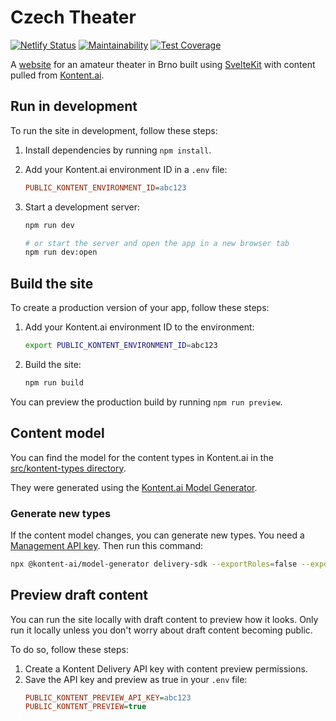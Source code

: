 # Czech Theater

[![Netlify Status](https://api.netlify.com/api/v1/badges/b97fa77c-f82d-410f-8aee-c4c9f0f6f8b7/deploy-status)](https://app.netlify.com/sites/czechtheater/deploys)
[![Maintainability](https://api.codeclimate.com/v1/badges/b94c000265e7e4214395/maintainability)](https://codeclimate.com/github/CollierCZ/czechtheater/maintainability)
[![Test Coverage](https://api.codeclimate.com/v1/badges/b94c000265e7e4214395/test_coverage)](https://codeclimate.com/github/CollierCZ/czechtheater/test_coverage)

A [website](https://czechtheater.cz) for an amateur theater in Brno built using [SvelteKit](https://kit.svelte.dev/) with content pulled from [Kontent.ai](https://kontent.ai).

## Run in development

To run the site in development, follow these steps:

1. Install dependencies by running `npm install`.

2. Add your Kontent.ai environment ID in a `.env` file:

   ```ini
   PUBLIC_KONTENT_ENVIRONMENT_ID=abc123
   ```

3. Start a development server:

   ```bash
   npm run dev

   # or start the server and open the app in a new browser tab
   npm run dev:open
   ```

## Build the site

To create a production version of your app, follow these steps:

1. Add your Kontent.ai environment ID to the environment:

   ```bash
   export PUBLIC_KONTENT_ENVIRONMENT_ID=abc123
   ```

2. Build the site:

   ```bash
   npm run build
   ```

You can preview the production build by running `npm run preview`.

## Content model

You can find the model for the content types in Kontent.ai in the [src/kontent-types directory](./src/kontent-types).

They were generated using the [Kontent.ai Model Generator](https://github.com/kontent-ai/model-generator-js).

### Generate new types

If the content model changes, you can generate new types.
You need a [Management API key](https://kontent.ai/learn/docs/apis/openapi/management-api-v2/#tag/API-keys).
Then run this command:

```bash
npx @kontent-ai/model-generator delivery-sdk --exportRoles=false --exportWebhooks=false --outputDir=./src/kontent-types --environmentId=<ENVIRONMENT_ID> --managementApiKey=<API_KEY>
```

## Preview draft content

You can run the site locally with draft content to preview how it looks.
Only run it locally unless you don't worry about draft content becoming public.

To do so, follow these steps:

1. Create a Kontent Delivery API key with content preview permissions.
2. Save the API key and preview as true in your `.env` file:
   ```ini
   PUBLIC_KONTENT_PREVIEW_API_KEY=abc123
   PUBLIC_KONTENT_PREVIEW=true
   ```
